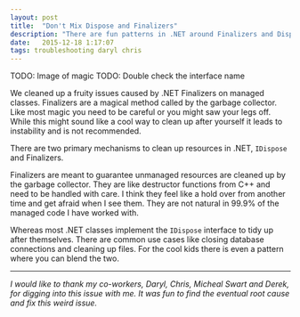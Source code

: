 ```yaml
---
layout: post
title:  "Don't Mix Dispose and Finalizers"
description: "There are fun patterns in .NET around Finalizers and Dispose."
date:   2015-12-18 1:17:07
tags: troubleshooting daryl chris
---
```


TODO: Image of magic
TODO: Double check the interface name

We cleaned up a fruity issues caused by .NET Finalizers on managed classes.
Finalizers are a magical method called by the garbage collector. Like most
magic you need to be careful or you might saw your legs off.
While this might sound like a cool way to clean up after yourself it leads
to instability and is not recommended.

There are two primary mechanisms to clean up resources in .NET, ``IDispose``
and Finalizers.

Finalizers are meant to guarantee unmanaged resources are cleaned up by the
garbage collector. They are like destructor functions from C++ and need to be
handled with care. I think they feel like a hold over from another time and get
afraid when I see them. They are not natural in 99.9% of the managed code I have
worked with.

Whereas most .NET classes implement the ``IDispose`` interface to tidy up after
themselves. There are common use cases like closing database connections and
cleaning up files. For the cool kids there is even a
pattern where you can blend the two.

<hr />

*I would like to thank my co-workers, Daryl, Chris, Micheal Swart and Derek,
for digging into this issue with me. It was fun to find the eventual root cause
and fix this weird issue.*